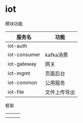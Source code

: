 # iot
模块功能

| 服务名          | 功能     |
|--------------|--------|
| iot-auth     |        |
| iot-consumer | kafka消费 |
| iot-gateway  | 网关     |
| iot-mgmt     | 页面后台   |
| iot-common   | 公用服务   |
| iot-file     | 文件上传导出 |

框架

|     |     |     |
|-----|-----|-----|
|     |     |     |
|     |     |     |
